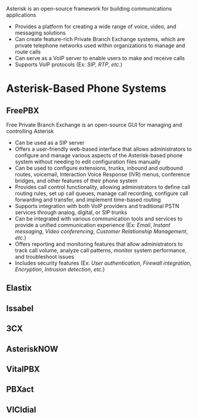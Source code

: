 Asterisk is an open-source framework for building communications applications

* Provides a platform for creating a wide range of voice, video, and messaging solutions
* Can create feature-rich Private Branch Exchange systems, which are private telephone networks used within organizations to manage and route calls
* Can serve as a VoIP server to enable users to make and receive calls
* Supports VoIP protocols (Ex: *SIP*, *RTP*, *etc.*)

# Asterisk-Based Phone Systems

## FreePBX

Free Private Branch Exchange is an open-source GUI for managing and controlling Asterisk

* Can be used as a SIP server
* Offers a user-friendly web-based interface that allows administrators to configure and manage various aspects of the Asterisk-based phone system without needing to edit configuration files manually
* Can be used to configure extensions, trunks, inbound and outbound routes, voicemail, Interaction Voice Response (IVR) menus, conference bridges, and other features of their phone system
* Provides call control functionality, allowing administrators to define call routing rules, set up call queues, manage call recording, configure call forwarding and transfer, and implement time-based routing
* Supports integration with both VoIP providers and traditional PSTN services through analog, digital, or SIP trunks
* Can be integrated with various communication tools and services to provide a unified communication experience (Ex: *Email*, *Instant messaging*, *Video conferencing*, *Customer Relationship Management*, *etc.*) 
* Offers reporting and monitoring features that allow administrators to track call volume, analyze call patterns, monitor system performance, and troubleshoot issues
* Includes security features (Ex: *User authentication*, *Firewall integration*, *Encryption*, *Intrusion detection*, *etc.*)

## Elastix

## Issabel

## 3CX

## AsteriskNOW

## VitalPBX

## PBXact

## VICIdial
